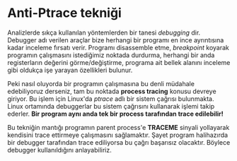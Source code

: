 # Anti-Ptrace tekniği
Analizlerde sıkça kullanılan yöntemlerden bir tanesi *debugging* dir. Debugger adı verilen araçlar bize herhangi bir programı en ince ayrıntısına kadar inceleme fırsatı verir. Programı disassemble etme, *breakpoint* koyarak programın çalışmasını istediğimiz noktada durdurma, herhangi bir anda registerların değerini görme/değiştirme, programa ait bellek alanını inceleme gibi oldukça işe yarayan özellikleri bulunur.

Peki nasıl oluyorda bir programın çalışmasına bu denli müdahale edebiliyoruz derseniz, tam bu noktada **process tracing** konusu devreye giriyor. Bu işlem için Linux'da *ptrace* adlı bir sistem çağrısı bulunmakta. Linux ortamında debuggerlar bu sistem çağrısını kullanarak işlemi takip ederler. **Bir program aynı anda tek bir process tarafından trace edilebilir!**

Bu tekniğin mantığı programın parent process'e **TRACEME** sinyali yollayarak kendisini trace ettirmeye çalışmasını sağlamaktır. Şayet program halihazırda bir debugger tarafından trace ediliyorsa bu çağrı başarısız olacaktır. Böylece debugger kullanıldığını anlayabiliriz.

